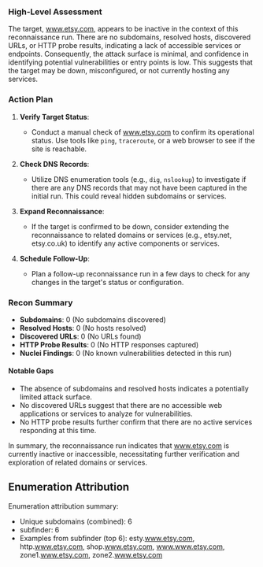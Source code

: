 ### High-Level Assessment
The target, www.etsy.com, appears to be inactive in the context of this reconnaissance run. There are no subdomains, resolved hosts, discovered URLs, or HTTP probe results, indicating a lack of accessible services or endpoints. Consequently, the attack surface is minimal, and confidence in identifying potential vulnerabilities or entry points is low. This suggests that the target may be down, misconfigured, or not currently hosting any services.

### Action Plan
1. **Verify Target Status**: 
   - Conduct a manual check of www.etsy.com to confirm its operational status. Use tools like `ping`, `traceroute`, or a web browser to see if the site is reachable.
   
2. **Check DNS Records**: 
   - Utilize DNS enumeration tools (e.g., `dig`, `nslookup`) to investigate if there are any DNS records that may not have been captured in the initial run. This could reveal hidden subdomains or services.

3. **Expand Reconnaissance**: 
   - If the target is confirmed to be down, consider extending the reconnaissance to related domains or services (e.g., etsy.net, etsy.co.uk) to identify any active components or services.

4. **Schedule Follow-Up**: 
   - Plan a follow-up reconnaissance run in a few days to check for any changes in the target's status or configuration.

### Recon Summary
- **Subdomains**: 0 (No subdomains discovered)
- **Resolved Hosts**: 0 (No hosts resolved)
- **Discovered URLs**: 0 (No URLs found)
- **HTTP Probe Results**: 0 (No HTTP responses captured)
- **Nuclei Findings**: 0 (No known vulnerabilities detected in this run)

#### Notable Gaps
- The absence of subdomains and resolved hosts indicates a potentially limited attack surface.
- No discovered URLs suggest that there are no accessible web applications or services to analyze for vulnerabilities.
- No HTTP probe results further confirm that there are no active services responding at this time.

In summary, the reconnaissance run indicates that www.etsy.com is currently inactive or inaccessible, necessitating further verification and exploration of related domains or services.

## Enumeration Attribution
Enumeration attribution summary:
- Unique subdomains (combined): 6
- subfinder: 6
- Examples from subfinder (top 6): esty.www.etsy.com, http.www.etsy.com, shop.www.etsy.com, www.www.etsy.com, zone1.www.etsy.com, zone2.www.etsy.com
